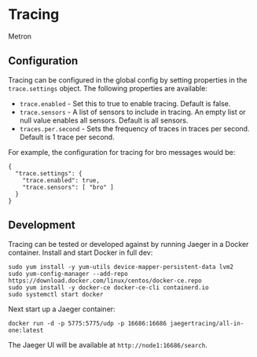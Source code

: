 <!--
Licensed to the Apache Software Foundation (ASF) under one
or more contributor license agreements.  See the NOTICE file
distributed with this work for additional information
regarding copyright ownership.  The ASF licenses this file
to you under the Apache License, Version 2.0 (the
"License"); you may not use this file except in compliance
with the License.  You may obtain a copy of the License at

    http://www.apache.org/licenses/LICENSE-2.0

Unless required by applicable law or agreed to in writing, software
distributed under the License is distributed on an "AS IS" BASIS,
WITHOUT WARRANTIES OR CONDITIONS OF ANY KIND, either express or implied.
See the License for the specific language governing permissions and
limitations under the License.
-->
# Tracing
Metron 

## Configuration
Tracing can be configured in the global config by setting properties in the `trace.settings` object.  The following properties are available:
* `trace.enabled` - Set this to true to enable tracing.  Default is false.
* `trace.sensors` - A list of sensors to include in tracing.  An empty list or null value enables all sensors.  Default is all sensors.
* `traces.per.second` - Sets the frequency of traces in traces per second.  Default is 1 trace per second.

For example, the configuration for tracing for bro messages would be:
```
{
  "trace.settings": {
    "trace.enabled": true,
    "trace.sensors": [ "bro" ]
  }
}
```


## Development
Tracing can be tested or developed against by running Jaeger in a Docker container.  Install and start Docker in full dev:
```
sudo yum install -y yum-utils device-mapper-persistent-data lvm2
sudo yum-config-manager --add-repo https://download.docker.com/linux/centos/docker-ce.repo
sudo yum install -y docker-ce docker-ce-cli containerd.io
sudo systemctl start docker
```

Next start up a Jaeger container:
```
docker run -d -p 5775:5775/udp -p 16686:16686 jaegertracing/all-in-one:latest
```

The Jaeger UI will be available at `http://node1:16686/search`.
